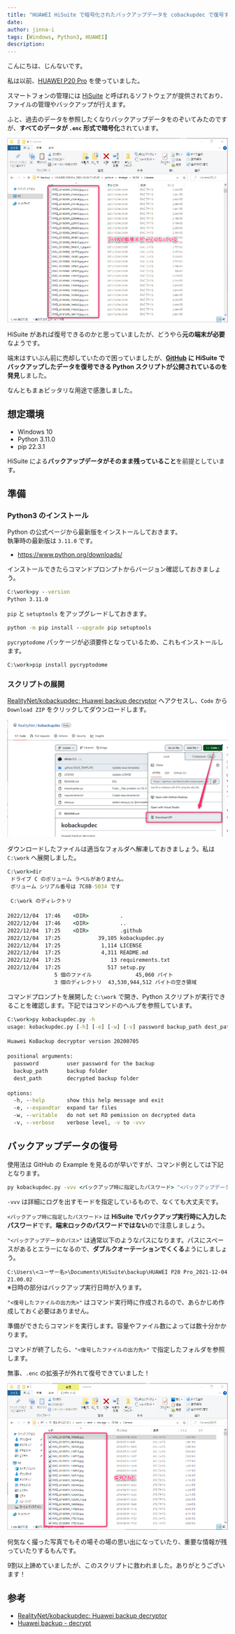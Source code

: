 ```yaml
---
title: "HUAWEI HiSuite で暗号化されたバックアップデータを cobackupdec で復号する"
date: 
author: jinna-i
tags: [Windows, Python3, HUAWEI]
description: 
---
```


こんにちは、じんないです。

私は以前、[HUAWEI P20 Pro](https://consumer.huawei.com/jp/phones/p20-pro/specs/) を使っていました。

スマートフォンの管理には [HiSuite](https://consumer.huawei.com/jp/support/hisuite/) と呼ばれるソフトウェアが提供されており、ファイルの管理やバックアップが行えます。

ふと、過去のデータを参照したくなりバックアップデータをのぞいてみたのですが、**すべてのデータが `.enc` 形式で暗号化**されています。

![](images/001.png)

HiSuite があれば復号できるのかと思っていましたが、どうやら**元の端末が必要**なようです。

端末はすいぶん前に売却していたので困っていましたが、**[GitHub](https://github.com/RealityNet/kobackupdec) に HiSuite でバックアップしたデータを復号できる Python スクリプトが公開されているのを発見**しました。

なんともまぁピッタリな用途で感激しました。

## 想定環境

- Windows 10
- Python 3.11.0
- pip 22.3.1

HiSuite による**バックアップデータがそのまま残っていること**を前提としています。  

## 準備
### Python3 のインストール

Python の公式ページから最新版をインストールしておきます。  
執筆時の最新版は `3.11.0` です。

- https://www.python.org/downloads/

インストールできたらコマンドプロンプトからバージョン確認しておきましょう。

```cmd
C:\work>py --version
Python 3.11.0
```

`pip` と `setuptools` をアップグレードしておきます。

```cmd
python -m pip install --upgrade pip setuptools
```

`pycryptodome` パッケージが必須要件となっているため、これもインストールします。

```cmd
C:\work>pip install pycryptodome
```

### スクリプトの展開

[RealityNet/kobackupdec: Huawei backup decryptor](https://github.com/RealityNet/kobackupdec) へアクセスし、`Code` から `Download ZIP` をクリックしてダウンロードします。

![](images/002.png)

ダウンロードしたファイルは適当なフォルダへ解凍しておきましょう。私は `C:\work` へ展開しました。

```cmd
C:\work>dir
 ドライブ C のボリューム ラベルがありません。
 ボリューム シリアル番号は 7C8B-5034 です

 C:\work のディレクトリ

2022/12/04  17:46    <DIR>          .
2022/12/04  17:46    <DIR>          ..
2022/12/04  17:25    <DIR>          .github
2022/12/04  17:25            39,105 kobackupdec.py
2022/12/04  17:25             1,114 LICENSE
2022/12/04  17:25             4,311 README.md
2022/12/04  17:25                13 requirements.txt
2022/12/04  17:25               517 setup.py
               5 個のファイル              45,060 バイト
               3 個のディレクトリ  43,530,944,512 バイトの空き領域
```

コマンドプロンプトを展開した `C:\work` で開き、Python スクリプトが実行できることを確認します。下記ではコマンドのヘルプを参照しています。

```cmd
C:\work>py kobackupdec.py -h
usage: kobackupdec.py [-h] [-e] [-w] [-v] password backup_path dest_path

Huawei KoBackup decryptor version 20200705

positional arguments:
  password         user password for the backup
  backup_path      backup folder
  dest_path        decrypted backup folder

options:
  -h, --help       show this help message and exit
  -e, --expandtar  expand tar files
  -w, --writable   do not set RO pemission on decrypted data
  -v, --verbose    verbose level, -v to -vvv
```

## バックアップデータの復号

使用法は GitHub の Example を見るのが早いですが、コマンド例としては下記となります。

```cmd
py kobackupdec.py -vvv <バックアップ時に指定したパスワード> "<バックアップデータのパス>" "<復号したファイルの出力先>"
```

`-vvv` は詳細にログを出すモードを指定しているもので、なくても大丈夫です。

`<バックアップ時に指定したパスワード>` は **HiSuite でバックアップ実行時に入力したパスワード**です。**端末ロックのパスワードではない**ので注意しましょう。

`"<バックアップデータのパス>"` は通常以下のようなパスになります。パスにスペースがあるとエラーになるので、**ダブルクオーテーションでくくる**ようにしましょう。

`C:\Users\<ユーザー名>\Documents\HiSuite\backup\HUAWEI P20 Pro_2021-12-04 21.00.02`  
※日時の部分はバックアップ実行日時が入ります。

`"<復号したファイルの出力先>"` はコマンド実行時に作成されるので、あらかじめ作成しておく必要はありません。

準備ができたらコマンドを実行します。容量やファイル数によっては数十分かかります。

コマンドが終了したら、`"<復号したファイルの出力先>"` で指定したフォルダを参照します。

無事、`.enc` の拡張子が外れて復号できていました！

![](images/003.png)

何気なく撮った写真でもその場その場の思い出になっていたり、重要な情報が残っていたりするもんです。

9割以上諦めていましたが、このスクリプトに救われました。ありがとうございます！

## 参考

- [RealityNet/kobackupdec: Huawei backup decryptor](https://github.com/RealityNet/kobackupdec)
- [Huawei backup - decrypt](https://www.linkedin.com/pulse/huawei-backup-decrypt-gherardo-magnini)
